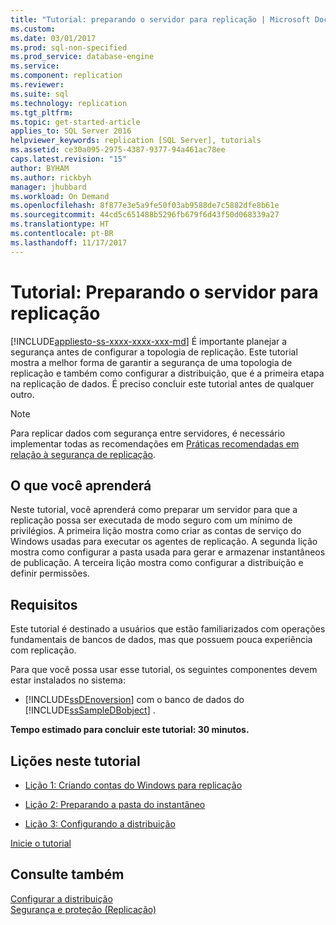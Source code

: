 ```yaml
---
title: "Tutorial: preparando o servidor para replicação | Microsoft Docs"
ms.custom: 
ms.date: 03/01/2017
ms.prod: sql-non-specified
ms.prod_service: database-engine
ms.service: 
ms.component: replication
ms.reviewer: 
ms.suite: sql
ms.technology: replication
ms.tgt_pltfrm: 
ms.topic: get-started-article
applies_to: SQL Server 2016
helpviewer_keywords: replication [SQL Server], tutorials
ms.assetid: ce30a095-2975-4387-9377-94a461ac78ee
caps.latest.revision: "15"
author: BYHAM
ms.author: rickbyh
manager: jhubbard
ms.workload: On Demand
ms.openlocfilehash: 8f877e3e5a9fe50f03ab9588de7c5882dfe8b61e
ms.sourcegitcommit: 44cd5c651488b5296fb679f6d43f50d068339a27
ms.translationtype: HT
ms.contentlocale: pt-BR
ms.lasthandoff: 11/17/2017
---
```

# <a name="tutorial-preparing-the-server-for-replication"></a>Tutorial: Preparando o servidor para replicação
[!INCLUDE[appliesto-ss-xxxx-xxxx-xxx-md](../../includes/appliesto-ss-xxxx-xxxx-xxx-md.md)] É importante planejar a segurança antes de configurar a topologia de replicação. Este tutorial mostra a melhor forma de garantir a segurança de uma topologia de replicação e também como configurar a distribuição, que é a primeira etapa na replicação de dados. É preciso concluir este tutorial antes de qualquer outro.  
  
> [!NOTE]  
> Para replicar dados com segurança entre servidores, é necessário implementar todas as recomendações em [Práticas recomendadas em relação à segurança de replicação](../../relational-databases/replication/security/replication-security-best-practices.md).  
  
## <a name="what-you-will-learn"></a>O que você aprenderá  
Neste tutorial, você aprenderá como preparar um servidor para que a replicação possa ser executada de modo seguro com um mínimo de privilégios. A primeira lição mostra como criar as contas de serviço do Windows usadas para executar os agentes de replicação. A segunda lição mostra como configurar a pasta usada para gerar e armazenar instantâneos de publicação. A terceira lição mostra como configurar a distribuição e definir permissões.  
  
## <a name="requirements"></a>Requisitos  
Este tutorial é destinado a usuários que estão familiarizados com operações fundamentais de bancos de dados, mas que possuem pouca experiência com replicação.  
  
Para que você possa usar esse tutorial, os seguintes componentes devem estar instalados no sistema:  
  
-   [!INCLUDE[ssDEnoversion](../../includes/ssdenoversion-md.md)] com o banco de dados do [!INCLUDE[ssSampleDBobject](../../includes/sssampledbobject-md.md)] .  
  
**Tempo estimado para concluir este tutorial: 30 minutos.**  
  
## <a name="lessons-in-this-tutorial"></a>Lições neste tutorial  
  
-   [Lição 1: Criando contas do Windows para replicação](../../relational-databases/replication/lesson-1-creating-windows-accounts-for-replication.md)  
  
-   [Lição 2: Preparando a pasta do instantâneo](../../relational-databases/replication/lesson-2-preparing-the-snapshot-folder.md)  
  
-   [Lição 3: Configurando a distribuição](../../relational-databases/replication/lesson-3-configuring-distribution.md)  
  
[Inicie o tutorial](../../relational-databases/replication/lesson-1-creating-windows-accounts-for-replication.md)  
  
## <a name="see-also"></a>Consulte também  
[Configurar a distribuição](../../relational-databases/replication/configure-distribution.md)  
[Segurança e proteção &#40;Replicação&#41;](../../relational-databases/replication/security/security-and-protection-replication.md)  
  
  
  
